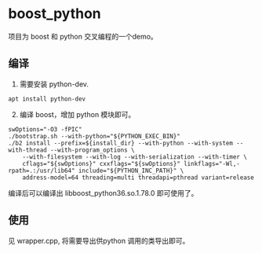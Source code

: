 # boost_python

项目为 boost 和 python 交叉编程的一个demo。

## 编译

1. 需要安装 python-dev.

```
apt install python-dev
```

2. 编译 boost，增加 python 模块即可。

```
swOptions="-O3 -fPIC"
./bootstrap.sh --with-python="${PYTHON_EXEC_BIN}"
./b2 install --prefix=${install_dir} --with-python --with-system --with-thread --with-program_options \
    --with-filesystem --with-log --with-serialization --with-timer \
    cflags="${swOptions}" cxxflags="${swOptions}" linkflags="-Wl,-rpath=.:/usr/lib64" include="${PYTHON_INC_PATH}" \
    address-model=64 threading=multi threadapi=pthread variant=release
```
编译后可以编译出 libboost_python36.so.1.78.0 即可使用了。

## 使用

见 wrapper.cpp, 将需要导出供python 调用的类导出即可。


